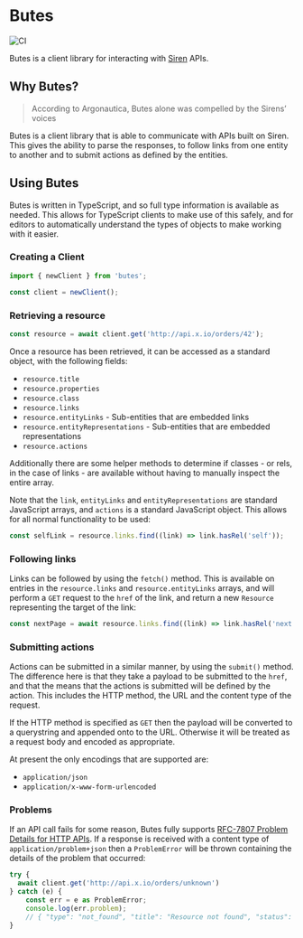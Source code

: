 # Butes

![CI](https://github.com/sazzer/butes/workflows/CI/badge.svg)

Butes is a client library for interacting with [Siren](https://github.com/kevinswiber/siren) APIs.

## Why Butes?

> According to Argonautica, Butes alone was compelled by the Sirens’ voices

Butes is a client library that is able to communicate with APIs built on Siren. This gives the ability to parse the responses, to follow links from one entity to another and to submit actions as defined by the entities.

## Using Butes

Butes is written in TypeScript, and so full type information is available as needed. This allows for TypeScript clients to make use of this safely, and for editors to automatically understand the types of objects to make working with it easier.

### Creating a Client

```javascript
import { newClient } from 'butes';

const client = newClient();
```

### Retrieving a resource

```javascript
const resource = await client.get('http://api.x.io/orders/42');
```

Once a resource has been retrieved, it can be accessed as a standard object, with the following fields:

- `resource.title`
- `resource.properties`
- `resource.class`
- `resource.links`
- `resource.entityLinks` - Sub-entities that are embedded links
- `resource.entityRepresentations` - Sub-entities that are embedded representations
- `resource.actions`

Additionally there are some helper methods to determine if classes - or rels, in the case of links - are available without having to manually inspect the entire array.

Note that the `link`, `entityLinks` and `entityRepresentations` are standard JavaScript arrays, and `actions` is a standard JavaScript object. This allows for all normal functionality to be used:

```javascript
const selfLink = resource.links.find((link) => link.hasRel('self'));
```

### Following links

Links can be followed by using the `fetch()` method. This is available on entries in the `resource.links` and `resource.entityLinks` arrays, and will perform a `GET` request to the `href` of the link, and return a new `Resource` representing the target of the link:

```javascript
const nextPage = await resource.links.find((link) => link.hasRel('next')).fetch();
```

### Submitting actions

Actions can be submitted in a similar manner, by using the `submit()` method. The difference here is that they take a payload to be submitted to the `href`, and that the means that the actions is submitted will be defined by the action. This includes the HTTP method, the URL and the content type of the request.

If the HTTP method is specified as `GET` then the payload will be converted to a querystring and appended onto to the URL. Otherwise it will be treated as a request body and encoded as appropriate.

At present the only encodings that are supported are:

- `application/json`
- `application/x-www-form-urlencoded`

### Problems

If an API call fails for some reason, Butes fully supports [RFC-7807 Problem Details for HTTP APIs](https://tools.ietf.org/html/rfc7807). If a response is received with a content type of `application/problem+json` then a `ProblemError` will be thrown containing the details of the problem that occurred:

```javascript
try {
  await client.get('http://api.x.io/orders/unknown')
} catch (e) {
    const err = e as ProblemError;
    console.log(err.problem);
    // { "type": "not_found", "title": "Resource not found", "status": 404}
}
```

